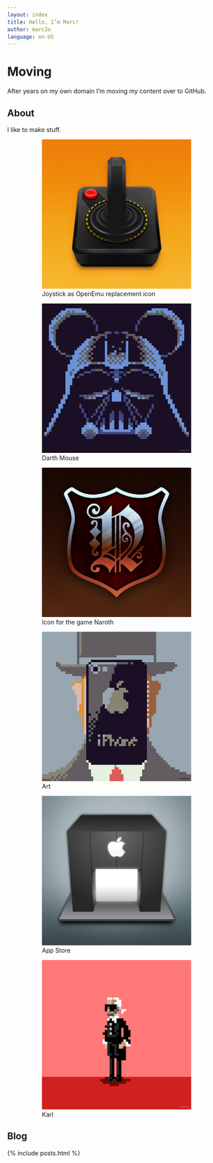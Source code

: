```yaml
---
layout: index
title: Hello, I’m Marc!
author: marc2o
language: en-US
---
```


# Moving

After years on my own domain I’m moving my content over to GitHub.

## About

I like to make stuff.

<figure class="gallery">
<figure>
<img src="/images/icon.joystick.png" alt="joystick">
<figcaption>
Joystick as OpenEmu replacement icon
</figcaption>
</figure>
<figure>
<img src="/images/pixelart.darthmouse.png" alt="Disney vs Star Wars">
<figcaption>
Darth Mouse
</figcaption>
</figure>
<figure>
<img src="/images/icon.naroth.png" alt="Naroth the Game">
<figcaption>
Icon for the game Naroth
</figcaption>
</figure>
<figure>
<img src="/images/pixelart.the-son-of-man.png" alt="Son of Man pixel art">
<figcaption>
Art
</figcaption>
</figure>
<figure>
<img src="/images/icon.appstore.png" alt="App Store replacement icon">
<figcaption>
App Store
</figcaption>
</figure>
<figure>
<img src="/images/pixelart.karl.png" alt="Karl">
<figcaption>
Karl
</figcaption>
</figure>
</figure>

## Blog

{% include posts.html %}
